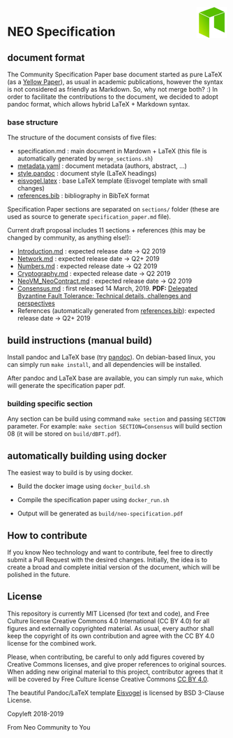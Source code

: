<img src="/doc-base/neo.png" align="right" height="70"/>

# NEO Specification

## document format
The Community Specification Paper base document started as pure LaTeX (as a [Yellow Paper](https://github.com/NeoResearch/yellowpaper])), as usual in academic publications, however the syntax is not considered as friendly as Markdown. So, why not merge both? :)
In order to facilitate the contributions to the document, we decided to adopt pandoc format, which allows hybrid LaTeX + Markdown syntax.

### base structure
The structure of the document consists of five files:
- specification.md : main document in Mardown + LaTeX (this file is automatically generated by `merge_sections.sh`)
- [metadata.yaml](doc-base/metadata.yaml) : document metadata (authors, abstract, ...)
- [style.pandoc](doc-base/style.pandoc) : document style (LaTeX headings)
- [eisvogel.latex](doc-base/eisvogel.latex) : base LaTeX template (Eisvogel template with small changes)
- [references.bib](doc-base/references.bib) : bibliography in BibTeX format

Specification Paper sections are separated on `sections/` folder (these are used as source to generate `specification_paper.md` file).

Current draft proposal includes 11 sections + references (this may be changed by community, as anything else!):
- [Introduction.md](sections/Introduction.md) : expected release date -> Q2 2019
- [Network.md](sections/Network.md) : expected release date -> Q2+ 2019
- [Numbers.md](sections/Numbers.md) : expected release date -> Q2 2019
- [Cryptography.md](sections/Cryptography.md) : expected release date -> Q2 2019
- [NeoVM_NeoContract.md](sections/NeoVM_NeoContract.md) : expected release date -> Q2 2019
- [Consensus.md](sections/Consensus.md) : first released 14 March, 2019. **PDF:** [Delegated Byzantine Fault Tolerance: Technical details, challenges and perspectives](https://github.com/NeoResearch/yellowpaper/blob/master/releases/08_dBFT.pdf)
- References (automatically generated from [references.bib](doc-base/references.bib)): expected release date -> Q2+ 2019


## build instructions (manual build)
Install pandoc and LaTeX base (try [pandoc](https://pandoc.org/try)). On debian-based linux, you can simply run `make install`, and all dependencies will be installed.

After pandoc and LaTeX base are available, you can simply run `make`, which will generate the specification paper pdf.

### building specific section
Any section can be build using command `make section` and passing `SECTION` parameter.
For example: `make section SECTION=Consensus` will build section 08 (it will be stored on `build/dBFT.pdf`).

## automatically building using docker
The easiest way to build is by using docker.

* Build the docker image using `docker_build.sh`

* Compile the specification paper using `docker_run.sh`

* Output will be generated as `build/neo-specification.pdf`

## How to contribute
If you know Neo technology and want to contribute, feel free to directly submit a Pull Request with the desired changes.
Initially, the idea is to create a broad and complete initial version of the document, which will be polished in the future.

## License

This repository is currently MIT Licensed (for text and code), and Free Culture license Creative Commons 4.0 International (CC BY 4.0) for all figures and externally copyrighted material.
As usual, every author shall keep the copyright of its own contribution and agree with the CC BY 4.0 license for the combined work.

Please, when contributing, be careful to only add figures covered by Creative Commons licenses, and give proper references to original sources.
When adding new original material to this project, contributor agrees that it will be covered by Free Culture license Creative Commons [CC BY 4.0](https://creativecommons.org/licenses/by/4.0/).

The beautiful Pandoc/LaTeX template [Eisvogel](https://github.com/Wandmalfarbe/pandoc-latex-template/) is licensed by BSD 3-Clause License.

Copyleft 2018-2019

From Neo Community to You
